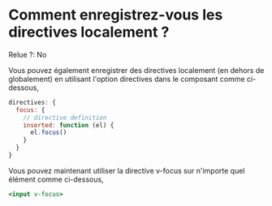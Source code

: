 # Comment enregistrez-vous les directives localement ?

Relue ?: No

Vous pouvez également enregistrer des directives localement (en dehors de 
globalement) en utilisant l'option directives dans le composant comme 
ci-dessous,

```jsx
directives: {
  focus: {
    // directive definition
    inserted: function (el) {
      el.focus()
    }
  }
}
```

Vous pouvez maintenant utiliser la directive v-focus sur n'importe quel élément comme ci-dessous,

```jsx
<input v-focus>
```